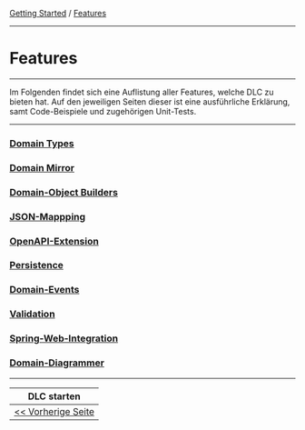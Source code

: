 <a href="./index.md">Getting Started</a> / <a href="./features.md">Features</a>

<hr/>

# Features

<hr/>

Im Folgenden findet sich eine Auflistung aller Features, welche DLC zu bieten hat.
Auf den jeweiligen Seiten dieser ist eine ausführliche Erklärung,
samt Code-Beispiele und zugehörigen Unit-Tests.

<hr/>

### <a href="./features/domain_types.md">Domain Types</a>
### <a href="./features/domain_mirror.md">Domain Mirror</a>
### <a href="./features/domainobject_builders.md">Domain-Object Builders</a>
### <a href="./features/json_mapping.md">JSON-Mappping</a>
### <a href="./features/open_api_extension.md">OpenAPI-Extension</a>
### <a href="./features/persistence.md">Persistence</a>
### <a href="./features/domain_events.md">Domain-Events</a>
### <a href="./features/validation.md">Validation</a>
### <a href="./features/spring_web_integration.md">Spring-Web-Integration</a>
### <a href="./features/domain_diagrammer.md">Domain-Diagrammer</a>

<hr/>

|              **DLC starten**               |
|:------------------------------------------:|
| [<< Vorherige Seite](./run_application.md) |